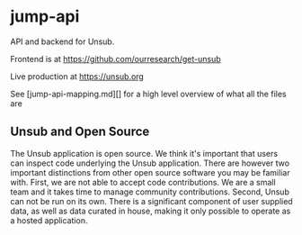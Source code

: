 # jump-api

API and backend for Unsub.  

Frontend is at https://github.com/ourresearch/get-unsub

Live production at https://unsub.org

See [jump-api-mapping.md][] for a high level overview of what all the files are


## Unsub and Open Source

The Unsub application is open source. We think it's important that users can inspect code underlying the Unsub application. There are however two important distinctions from other open source software you may be familiar with. First, we are not able to accept code contributions. We are a small team and it takes time to manage community contributions. Second, Unsub can not be run on its own. There is a significant component of user supplied data, as well as data curated in house, making it only possible to operate as a hosted application. 
